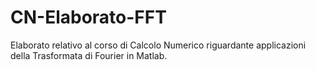 # CN-Elaborato-FFT
Elaborato relativo al corso di Calcolo Numerico riguardante applicazioni della Trasformata di Fourier in Matlab.
